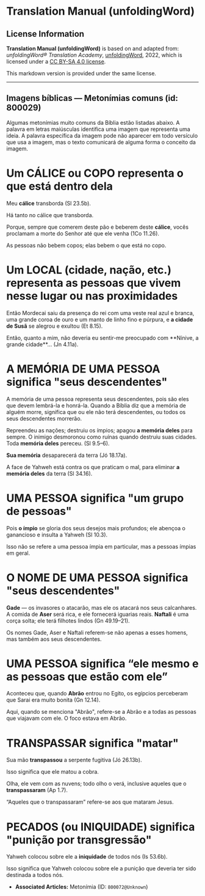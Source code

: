 # Translation Manual (unfoldingWord)

## License Information

**Translation Manual (unfoldingWord)** is based on and adapted from: _unfoldingWord® Translation Academy_, [unfoldingWord](https://unfoldingword.org/utw), 2022, which is licensed under a [CC BY-SA 4.0 license](https://creativecommons.org/licenses/by-sa/4.0/legalcode.en).

This markdown version is provided under the same license.



--------------------------------

## Imagens bíblicas — Metonímias comuns (id: 800029)

Algumas metonímias muito comuns da Bíblia estão listadas abaixo. A palavra em letras maiúsculas identifica uma imagem que representa uma ideia. A palavra específica da imagem pode não aparecer em todo versículo que usa a imagem, mas o texto comunicará de alguma forma o conceito da imagem.

Um CÁLICE ou COPO representa o que está dentro dela
===================================================

Meu **cálice** transborda (Sl 23\.5b).

Há tanto no cálice que transborda.

Porque, sempre que comerem deste pão e beberem deste **cálice**, vocês proclamam a morte do Senhor até que ele venha (1Co 11\.26\).

As pessoas não bebem copos; elas bebem o que está no copo.

Um LOCAL (cidade, nação, etc.) representa as pessoas que vivem nesse lugar ou nas proximidades
==============================================================================================

Então Mordecai saiu da presença do rei com uma veste real azul e branca, uma grande coroa de ouro e um manto de linho fino e púrpura, e **a cidade de Susã** se alegrou e exultou (Et 8\.15\).

Então, quanto a mim, não deveria eu sentir\-me preocupado com \*\*Nínive, a grande cidade\*\*... (Jn 4\.11a).

A MEMÓRIA DE UMA PESSOA significa "seus descendentes"
=====================================================

A memória de uma pessoa representa seus descendentes, pois são eles que devem lembrá\-la e honrá\-la. Quando a Bíblia diz que a memória de alguém morre, significa que ou ele não terá descendentes, ou todos os seus descendentes morrerão.

Repreendeu as nações; destruiu os ímpios; apagou **a memória deles** para sempre. O inimigo desmoronou como ruínas quando destruiu suas cidades. Toda **memória deles** pereceu. (Sl 9\.5–6\).

**Sua memória** desaparecerá da terra (Jó 18\.17a).

A face de Yahweh está contra os que praticam o mal, para eliminar **a memória deles** da terra (Sl 34\.16\).

UMA PESSOA significa "um grupo de pessoas"
==========================================

Pois **o ímpio** se gloria dos seus desejos mais profundos; ele abençoa o ganancioso e insulta a Yahweh (Sl 10\.3\).

Isso não se refere a uma pessoa ímpia em particular, mas a pessoas ímpias em geral.

O NOME DE UMA PESSOA significa "seus descendentes"
==================================================

**Gade** — os invasores o atacarão, mas ele os atacará nos seus calcanhares. A comida de **Aser** será rica, e ele fornecerá iguarias reais. **Naftali** é uma corça solta; ele terá filhotes lindos (Gn 49\.19–21\).

Os nomes Gade, Aser e Naftali referem\-se não apenas a esses homens, mas também aos seus descendentes.

UMA PESSOA significa “ele mesmo e as pessoas que estão com ele”
===============================================================

Aconteceu que, quando **Abrão** entrou no Egito, os egípcios perceberam que Sarai era muito bonita (Gn 12\.14\).

Aqui, quando se menciona "Abrão", refere\-se a Abrão e a todas as pessoas que viajavam com ele. O foco estava em Abrão.

TRANSPASSAR significa "matar"
=============================

Sua mão **transpassou** a serpente fugitiva (Jó 26\.13b).

Isso significa que ele matou a cobra.

Olha, ele vem com as nuvens; todo olho o verá, inclusive aqueles que o **transpassaram** (Ap 1\.7\).

“Aqueles que o transpassaram” refere\-se aos que mataram Jesus.

PECADOS (ou INIQUIDADE) significa "punição por transgressão"
============================================================

Yahweh colocou sobre ele a **iniquidade** de todos nós (Is 53\.6b).

Isso significa que Yahweh colocou sobre ele a punição que deveria ter sido destinada a todos nós.

* **Associated Articles:** Metonímia (ID: `800072@Unknown`)

